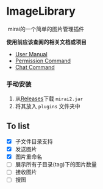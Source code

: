 # ImageLibrary

​	mirai的一个简单的图片管理插件

**使用前应该查阅的相关文档或项目**

* [User Manual](https://github.com/mamoe/mirai/blob/dev/docs/UserManual.md)
* [Permission Command](https://github.com/mamoe/mirai/blob/dev/mirai-console/docs/BuiltInCommands.md#permissioncommand)
* [Chat Command](https://github.com/project-mirai/chat-command)

### 手动安装

1. 从[Releases](https://github.com/banned2054/ImageLibrary/releases)下载 `mirai2.jar`
2. 将其放入 `plugins` 文件夹中

## To list

- [x] 子文件目录支持
- [x] 发送图片
- [x] 图片重命名
- [ ] 展示所有子目录(tag)下的图片数量
- [ ] 接收图片
- [ ] 搜图